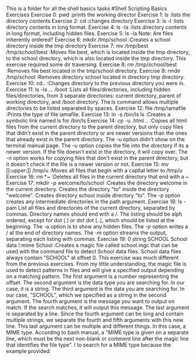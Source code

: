 This is a folder for all the shell basics tasks
#Shell Scripting Basics Exercises
 Exercise 0: pwd :prints the working director
 Exercise 1: ls :lists the directory contents
 Exercise 2: cd :changes directory
 Exercise 3: ls -l :lists directory contents in long format.
 Exercise 4: ls -la :lists directory contents in long format, including hidden files.
 Exercise 5: ls -la Note: Are files inherently ordered?
 Exercise 6: mkdir /tmp/school :Creates a school directory inside the tmp directory
 Exercise 7: mv /tmp/best /tmp/school/best :Moves file best, which is located inside the tmp directory, to the school directory, which is also located inside the tmp directory. This exercise required some dir traversing.
 Exercise 8: rm /tmp/school/best :Removes file best located in the tmp/school directory.
 Exercise 9: rmdir /tmp/school :Removes directory school located in directory tmp directory.
 Exercise 10: cd.. :Changes directory to the previous directory you were in.
 Exercise 11: ls -la ... /boot :Lists all files/directories, including hidden files/directories, from 3 separate directories: current directory, parent of working directory, and /boot directory. The ls command allows multiple directories to be listed separated by spaces.
 Exercise 12: file /tmp/iamafile :Prints the type of file iamafile. Exercise 13: ln -s /bin/ls ls :Creates a symbolic link named ls for /bin/ls Exercise 14: cp -u .html .. :Copies all html files from the current directory to the parent directory, but only copy files that didn't exist in the parent directory or are newer versions than the ones that already exist in the parent directory. The -u option didn't show on the terminal manual page. The -u option copies the file into the directory if its a newer version. If the file doesn't exist in the directory, it will copy over. The -n option works for copying files that don't exist in the parent directory, but it doesn't check if the file is a newer version or not. Exercise 15: mv [[:upper:]] /tmp/u :Moves all files that begin with a capital letter to /tmp/u Exercise 16: rm *~ :Deletes all files in the current directory that end with a ~ Exercise 17: mkdir -p welcome/to/school :Creates the directory welcome in the current directory. Creates the directory "to" inside the directory "welcome". Creates directory school inside directory "to". The -p option creates any intermediate directories in the path argument. Exercise 18: ls -pam List all files and directories of the current directory, separated by commas. Directory names should end with a /. The listing should be alph ordered, except for dot (.) or dot dot (..), which should be listed at the beginning. The -a option is to show any hidden files. The -p option writes a / at the end of directory names. The -m option streams the output, separating each listing with commas. Exercise 19: 0 string SCHOOL School data !:mime School :Creates a magic file called school.mgc that can be used with the command file to detect School data files. School data files always contain "SCHOOL" at offset 0. This exercise was much different from the previous exercises. From my little understanding, the magic file is used to detect patterns in files and will give a specified output depending on a matching pattern. The first argument is a number representing the offset. The second argument is the data type you are searching for. In our case, it is a string. The third argument is the data you are searching for. In our case, "SCHOOL", which we specified as a string in the second argument. The fourth argument is the message you want to output on match. If the search matches, it will output this message. The last argument is separated by a line. Since the fourth argument can be long and contain multiple strings, we separate the fourth and fifth arguments with this new line. This last argument can be multiple and different things. In this case, a MIME type. According to bash manual, a "MIME type is given on a separate line, which must be the next non-blank or comment line after the magic line that identifies the file type". I to search for a MIME type because the example provided: 
